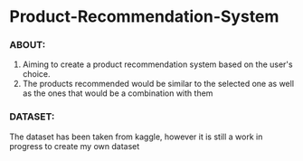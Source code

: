 # Product-Recommendation-System
### ABOUT:
1. Aiming to create a product recommendation system based on the user's choice.
2. The products recommended would be similar to the selected one as well as the ones that would be a combination with them

### DATASET:
The dataset has been taken from kaggle, however it is still a work in progress to create my own dataset
